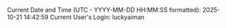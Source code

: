 Current Date and Time (UTC - YYYY-MM-DD HH:MM:SS formatted): 2025-10-21 14:42:59
Current User's Login: luckyaiman
